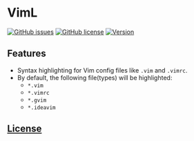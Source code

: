 # VimL 
[![GitHub issues](https://img.shields.io/github/issues/dunstontc/viml.svg)](https://github.com/dunstontc/viml/issues)
[![GitHub license](https://img.shields.io/badge/license-MIT-blue.svg)](https://github.com/dunstontc/viml/blob/master/LICENSE) 
[![Version](https://vsmarketplacebadge.apphb.com/version-short/dunstontc.viml.svg?style=flat&color=blue)](https://marketplace.visualstudio.com/items?itemName=dunstontc.viml)
<!-- [![Installs](https://vsmarketplacebadge.apphb.com/installs-short/dunstontc.viml.svg?style=flat&color=blue)](https://marketplace.visualstudio.com/items?itemName=dunstontc.viml) -->

## Features
- Syntax highlighting for Vim config files like `.vim` and `.vimrc`.
- By default, the following file(types) will be highlighted:
  - `*.vim`
  - `*.vimrc`
  - `*.gvim`
  - `*.ideavim`

## [License](https://github.com/dunstontc/viml/blob/master/LICENSE)

